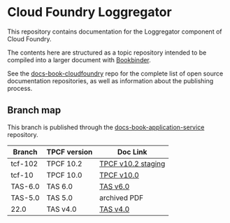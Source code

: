 # Cloud Foundry Loggregator

This repository contains documentation for the Loggregator component of Cloud Foundry.

The contents here are structured as a topic repository intended to be
compiled into a larger document with
[Bookbinder](http://github.com/cloudfoundry-incubator/bookbinder).

See the [docs-book-cloudfoundry](http://github.com/cloudfoundry/docs-book-cloudfoundry)
repo for the complete list of open source documentation repositories, as well as
information about the publishing process.

## Branch map

This branch is published through the [docs-book-application-service](https://github.gwd.broadcom.net/TNZ/docs-book-application-service) repository.

| Branch  | TPCF version  | Doc Link      |
|---------|---------------|---------------|
| tcf-102 | TPCF 10.2     | [TPCF v10.2 staging](https://author-techdocs2-prod.adobecqms.net/content/broadcom/techdocs/us/en/vmware-tanzu/platform/tanzu-platform-for-cloud-foundry/10-2/tpcf/concepts-overview.html) |
| tcf-10  | TPCF 10.0     | [TPCF v10.0](https://techdocs.broadcom.com/us/en/vmware-tanzu/platform/tanzu-platform-for-cloud-foundry/10-0/tpcf/concepts-overview.html) |
| TAS-6.0 | TAS 6.0       | [TAS v6.0](https://techdocs.broadcom.com/us/en/vmware-tanzu/platform/tanzu-platform-for-cloud-foundry/6-0/tpcf/concepts-overview.html) |
| TAS-5.0 | TAS 5.0       | archived PDF  |
| 22.0    | TAS v4.0      | [TAS v4.0](https://techdocs.broadcom.com/us/en/vmware-tanzu/platform/tanzu-platform-for-cloud-foundry/4-0/tpcf/concepts-overview.html) |
